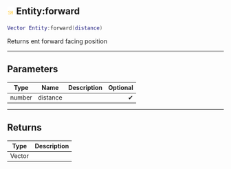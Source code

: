 ## ![shared](.gitbook/assets/shared.png) Entity:forward


```lua
Vector Entity:forward(distance)
```

Returns ent forward facing position


------
## Parameters

| Type   | Name | Description              | Optional |
| ------ | ---- | ------------------------ | -------: |
| number | distance |  | ✔ |

------
## Returns

| Type | Description |
| ---- | ----------: |
| Vector |  |

